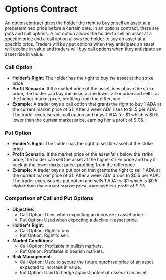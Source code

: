 # Options Contract

An option contract gives the holder the right to buy or sell an asset at a predetermined price before a certain date. In an options contract, there are puts and call options. A put option allows the holder to sell an asset at a specific price and a call option allows the holder to buy an asset at a specific price. Traders will buy put options when they anticipate an asset will decline in value and traders will buy call options when they anticipate an asset rise in value.



### Call Option

* **Holder's Right**: The holder has the right to buy the asset at the strike price
* **Profit Scenario**: If the market price of the asset rises above the strike price, the holder can buy the asset at the lower strike price and sell it at the higher market price, profiting from the difference
* **Example:** A trader buys a call option that grants the right to buy 1 ADA at the current market price of $1. After a week ADA rises to $1.5 per ADA. The trader exercises his call option and buys 1 ADA for $1 which is $0.5 lower than the current market price, earning him a profit of $.05.



### Put Option

* **Holder's Right**: The holder has the right to sell the asset at the strike price
* **Profit Scenario**: If the market price of the asset falls below the strike price, the holder can sell the asset at the higher strike price and buy it back at the lower market price, profiting from the difference
* **Example:** A trader buys a put option that grants the right to sell 1 ADA at the current market price of $1. After a week ADA drops to $0.5 per ADA. The trader exercises his put option and sells 1 ADA for $1 which is $0.5 higher than the current market price, earning him a profit of $.05.&#x20;



### Comparison of Call and Put Options

* **Objective**:
  * Call Option: Used when expecting an increase in asset price.
  * Put Option: Used when expecting a decline in asset price.
* **Holder's Right**:
  * Call Option: Right to buy.
  * Put Option: Right to sell.
* **Market Conditions**:
  * Call Option: Profitable in bullish markets.
  * Put Option: Profitable in bearish markets.
* **Risk Management**:
  * Call Option: Used to secure the future purchase price of an asset expected to increase in value.
  * Put Option: Used to hedge against potential losses in an asset.





###
